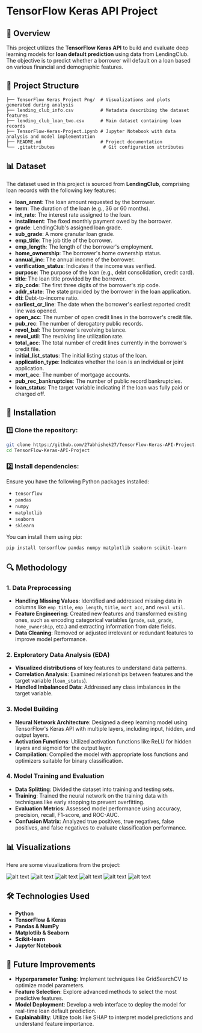 # TensorFlow Keras API Project

## 📌 Overview

This project utilizes the **TensorFlow Keras API** to build and evaluate deep learning models for **loan default prediction** using data from LendingClub. The objective is to predict whether a borrower will default on a loan based on various financial and demographic features.

## 📂 Project Structure

```
├── TensorFlow Keras Project Png/  # Visualizations and plots generated during analysis
├── lending_club_info.csv          # Metadata describing the dataset features
├── lending_club_loan_two.csv      # Main dataset containing loan records
├── TensorFlow-Keras-Project.ipynb # Jupyter Notebook with data analysis and model implementation
├── README.md                      # Project documentation
└── .gitattributes                  # Git configuration attributes
```

## 📊 Dataset

The dataset used in this project is sourced from **LendingClub**, comprising loan records with the following key features:

- **loan_amnt**: The loan amount requested by the borrower.
- **term**: The duration of the loan (e.g., 36 or 60 months).
- **int_rate**: The interest rate assigned to the loan.
- **installment**: The fixed monthly payment owed by the borrower.
- **grade**: LendingClub's assigned loan grade.
- **sub_grade**: A more granular loan grade.
- **emp_title**: The job title of the borrower.
- **emp_length**: The length of the borrower's employment.
- **home_ownership**: The borrower's home ownership status.
- **annual_inc**: The annual income of the borrower.
- **verification_status**: Indicates if the income was verified.
- **purpose**: The purpose of the loan (e.g., debt consolidation, credit card).
- **title**: The loan title provided by the borrower.
- **zip_code**: The first three digits of the borrower's zip code.
- **addr_state**: The state provided by the borrower in the loan application.
- **dti**: Debt-to-income ratio.
- **earliest_cr_line**: The date when the borrower's earliest reported credit line was opened.
- **open_acc**: The number of open credit lines in the borrower's credit file.
- **pub_rec**: The number of derogatory public records.
- **revol_bal**: The borrower's revolving balance.
- **revol_util**: The revolving line utilization rate.
- **total_acc**: The total number of credit lines currently in the borrower's credit file.
- **initial_list_status**: The initial listing status of the loan.
- **application_type**: Indicates whether the loan is an individual or joint application.
- **mort_acc**: The number of mortgage accounts.
- **pub_rec_bankruptcies**: The number of public record bankruptcies.
- **loan_status**: The target variable indicating if the loan was fully paid or charged off.

## 🚀 Installation

### 1️⃣ Clone the repository:

```bash
git clone https://github.com/27abhishek27/TensorFlow-Keras-API-Project.git
cd TensorFlow-Keras-API-Project
```

### 2️⃣ Install dependencies:

Ensure you have the following Python packages installed:

- `tensorflow`
- `pandas`
- `numpy`
- `matplotlib`
- `seaborn`
- `sklearn`

You can install them using pip:

```bash
pip install tensorflow pandas numpy matplotlib seaborn scikit-learn
```

## 🔍 Methodology

### 1. **Data Preprocessing**

- **Handling Missing Values**: Identified and addressed missing data in columns like `emp_title`, `emp_length`, `title`, `mort_acc`, and `revol_util`.
- **Feature Engineering**: Created new features and transformed existing ones, such as encoding categorical variables (`grade`, `sub_grade`, `home_ownership`, etc.) and extracting information from date fields.
- **Data Cleaning**: Removed or adjusted irrelevant or redundant features to improve model performance.

### 2. **Exploratory Data Analysis (EDA)**

- **Visualized distributions** of key features to understand data patterns.
- **Correlation Analysis**: Examined relationships between features and the target variable (`loan_status`).
- **Handled Imbalanced Data**: Addressed any class imbalances in the target variable.

### 3. **Model Building**

- **Neural Network Architecture**: Designed a deep learning model using TensorFlow's Keras API with multiple layers, including input, hidden, and output layers.
- **Activation Functions**: Utilized activation functions like ReLU for hidden layers and sigmoid for the output layer.
- **Compilation**: Compiled the model with appropriate loss functions and optimizers suitable for binary classification.

### 4. **Model Training and Evaluation**

- **Data Splitting**: Divided the dataset into training and testing sets.
- **Training**: Trained the neural network on the training data with techniques like early stopping to prevent overfitting.
- **Evaluation Metrics**: Assessed model performance using accuracy, precision, recall, F1-score, and ROC-AUC.
- **Confusion Matrix**: Analyzed true positives, true negatives, false positives, and false negatives to evaluate classification performance.

## 📊 Visualizations

Here are some visualizations from the project:

![alt text](https://github.com/27abhishek27/TensorFlow-Keras-API-Project/blob/main/TensorFlow%20Keras%20Project%20Png/Create%20a%20bar%20plot%20showing%20the%20correlation%20of%20the%20numeric%20features%20to%20the%20new%20loan_repaid%20column.png)
![alt text](https://github.com/27abhishek27/TensorFlow-Keras-API-Project/blob/main/TensorFlow%20Keras%20Project%20Png/Display%20a%20count%20plot%20per%20subgrade%20with%20loan_status.png)
![alt text](https://github.com/27abhishek27/TensorFlow-Keras-API-Project/blob/main/TensorFlow%20Keras%20Project%20Png/It%20looks%20like%20F%20and%20G%20subgrades%20don't%20get%20paid%20back%20that%20often.png)
![alt text](https://github.com/27abhishek27/TensorFlow-Keras-API-Project/blob/main/TensorFlow%20Keras%20Project%20Png/Scatterplot.png)
![alt text](https://github.com/27abhishek27/TensorFlow-Keras-API-Project/blob/main/TensorFlow%20Keras%20Project%20Png/Visualize%20this%20using%20a%20heatmap.png)
![alt text](https://github.com/27abhishek27/TensorFlow-Keras-API-Project/blob/main/TensorFlow%20Keras%20Project%20Png/we%20will%20be%20attempting%20to%20predict%20loan_status%2C%20create%20a%20countplot.png)

## 🛠️ Technologies Used

- **Python**
- **TensorFlow & Keras**
- **Pandas & NumPy**
- **Matplotlib & Seaborn**
- **Scikit-learn**
- **Jupyter Notebook**

## 📌 Future Improvements

- **Hyperparameter Tuning**: Implement techniques like GridSearchCV to optimize model parameters.
- **Feature Selection**: Explore advanced methods to select the most predictive features.
- **Model Deployment**: Develop a web interface to deploy the model for real-time loan default prediction.
- **Explainability**: Utilize tools like SHAP to interpret model predictions and understand feature importance.
